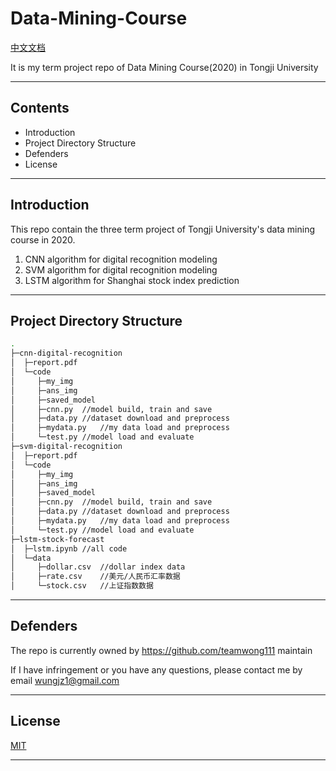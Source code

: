 # Data-Mining-Course
[中文文档](https://github.com/teamwong111/Data-Mining-Course/blob/main/README-cn.md)

It is my term project repo of Data Mining Course(2020) in Tongji University

---

## Contents
- Introduction
- Project Directory Structure
- Defenders
- License

---

## Introduction
This repo contain the three term project of Tongji University's data mining course in 2020.
1. CNN algorithm for digital recognition modeling
2. SVM algorithm for digital recognition modeling
3. LSTM algorithm for Shanghai stock index prediction

---

## Project Directory Structure
```bash
.
├─cnn-digital-recognition
│  ├─report.pdf
│  └─code
│     ├─my_img
│     ├─ans_img
│     ├─saved_model
│     ├─cnn.py  //model build, train and save
│     ├─data.py //dataset download and preprocess
│     ├─mydata.py   //my data load and preprocess
│     └─test.py //model load and evaluate
├─svm-digital-recognition
│  ├─report.pdf
│  └─code
│     ├─my_img
│     ├─ans_img
│     ├─saved_model
│     ├─cnn.py  //model build, train and save
│     ├─data.py //dataset download and preprocess
│     ├─mydata.py   //my data load and preprocess
│     └─test.py //model load and evaluate
├─lstm-stock-forecast
│  ├─lstm.ipynb //all code
│  └─data   
│     ├─dollar.csv  //dollar index data
│     ├─rate.csv    //美元/人民币汇率数据
│     └─stock.csv   //上证指数数据
```
---

## Defenders
The repo is currently owned by https://github.com/teamwong111 maintain

If I have infringement or you have any questions, please contact me by email wungjz1@gmail.com

---

## License
[MIT](https://github.com/teamwong111/Data-Mining-Course/blob/main/LICENSE)

---